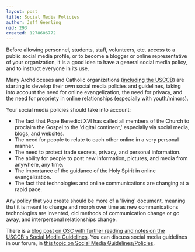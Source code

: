 ```yaml
---
layout: post
title: Social Media Policies
author: Jeff Geerling
nid: 293
created: 1278606772
---
```

<p>Before allowing personnel, students, staff, volunteers, etc. access to a public social media profile, or to become a blogger or online representative of your organization, it is a good idea to have a general social media policy, and to instruct everyone in its use.</p>
<p>Many Archdioceses and Catholic organizations (<a href="http://www.usccb.org/comm/social-media-guidelines.shtml">including the USCCB</a>) are starting to develop their own social media policies and guidelines, taking into account the need for online evangelization, the need for privacy, and the need for propriety in online relationships (especially with youth/minors).</p>
<p>Your social media policies should take into account:</p>
<ul>
<li>The fact that Pope Benedict XVI has called all members of the Church to proclaim the Gospel to the &#39;digital continent,&#39; especially via social media, blogs, and websites.</li>
<li>The need for people to relate to each other online in a very personal manner.</li>
<li>The need to protect trade secrets, privacy, and personal information.</li>
<li>The ability for people to post new information, pictures, and media from anywhere, any time.</li>
<li>The importance of the guidance of the Holy Spirit in online evangelization.</li>
<li>The fact that technologies and online communications are changing at a rapid pace.</li>
</ul>
<p>Any policy that you create should be more of a &#39;living&#39; document, meaning that it is meant to change and morph over time as new communications technologies are invented, old methods of communication change or go away, and interpersonal relationships change.</p>
<p>There is a <a href="http://www.opensourcecatholic.com/blog/oscatholic/usccb-social-media">blog&nbsp;post on OSC with further reading and notes on the USCCB&#39;s&nbsp;Social Media Guidelines</a>. You can discuss social media guidelines in our forum, in <a href="/forum/topics/287">this topic on Social Media Guidelines/Policies</a>.</p>
